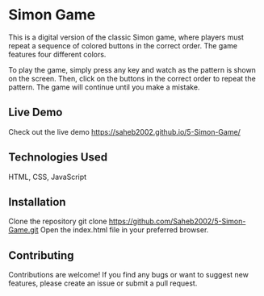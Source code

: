 # Simon Game
This is a digital version of the classic Simon game, where players must repeat a sequence of colored buttons in the correct order. The game features four different colors.

To play the game, simply press any key and watch as the pattern is shown on the screen. Then, click on the buttons in the correct order to repeat the pattern. The game will continue until you make a mistake.

## Live Demo
Check out the live demo https://saheb2002.github.io/5-Simon-Game/

## Technologies Used
HTML, CSS, JavaScript

## Installation
Clone the repository git clone https://github.com/Saheb2002/5-Simon-Game.git
Open the index.html file in your preferred browser.

## Contributing
Contributions are welcome! If you find any bugs or want to suggest new features, please create an issue or submit a pull request.
